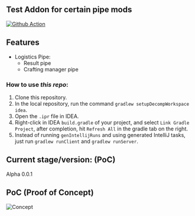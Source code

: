 ## Test Addon for certain pipe mods
[![Github Action](https://github.com/KorewaLidesu/TestBridge/actions/workflows/main_build.yml/badge.svg)](https://github.com/KorewaLidesu/TestBridge/actions/workflows/main_build.yml)
## Features
- Logistics Pipe:
    + Result pipe
    + Crafting manager pipe  

[//]: # (    + New upgrade for CM pipe: WIP)

[//]: # (- Applied Energistics 2:  WIP)

[//]: # (- Refined Storage:  WIP  )

### How to use *this repo*:
1. Clone this repository.
2. In the local repository, run the command `gradlew setupDecompWorkspace idea`.
3. Open the `.ipr` file in IDEA.
4. Right-click in IDEA `build.gradle` of your project, and select `Link Gradle Project`, after completion, hit `Refresh All` in the gradle tab on the right.
5. Instead of running `genIntellijRuns` and using generated IntelliJ tasks, just run `gradlew runClient` and `gradlew runServer`.

## Current stage/version: (PoC)
Alpha 0.0.1

## PoC (Proof of Concept)
![Concept](/Stuff/concept.gif)
